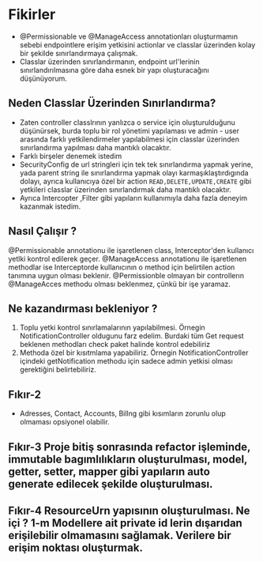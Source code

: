 # Fikirler

* @Permissionable ve @ManageAccess annotationları oluşturmamın sebebi endpointlere erişim yetkisini actionlar ve classlar üzerinden kolay bir şekilde sınırlandırmaya çalışmak.
* Classlar üzerinden sınırlandırmanın, endpoint url'lerinin sınırlandırılmasına göre daha esnek bir yapı oluşturacağını düşünüyorum.

## Neden Classlar Üzerinden Sınırlandırma?
* Zaten controller classlrının yanlızca o service için oluşturulduğunu düşünürsek, burda toplu bir rol yönetimi yapılaması ve admin - user arasında farklı yetkilendirmeler yapılabilmesi için classlar üzerinden sınırlandırma yapılması daha mantıklı olacaktır.
* Farklı birşeler denemek istedim
* SecurityConfig de url stringleri için tek tek sınırlandırma yapmak yerine, yada parent string ile sınırlandırma yapmak olayı karmaşıklaştırdıgında dolayı, ayrıca kullanıcıya özel bir action `READ,DELETE,UPDATE,CREATE` gibi yetkileri classlar üzerinden sınırlandırmak daha mantıklı olacaktır.
* Ayrıca Intercopter ,Filter gibi yapıların kullanımıyla daha fazla deneyim kazanmak istedim.

## Nasıl Çalışır ?
@Permissionable annotationu ile işaretlenen class, Interceptor'den kullanıcı yetlki kontrol edilerek geçer.
@ManageAccess annotationu ile işaretlenen methodlar ise Interceptorde kullanıcının o method için belirtilen action tanımına uygun olması beklenir.
@Permissionble olmayan bir controllerın @ManageAcces methodu olması beklenmez, çünkü bir işe yaramaz.

## Ne kazandırması bekleniyor ?

1. Toplu yetki kontrol sınırlamalarının yapılabilmesi. Örnegin NotificationController oldugunu farz edelim. Burdaki tüm Get request beklenen methodları check paket halinde kontrol edebiliriz
2. Methoda özel bir kısıtmlama yapabiliriz. Örnegin NotificationController içindeki getNotification methodu için sadece admin yetkisi olması gerektiğini belirtebiliriz.

## Fıkır-2
* Adresses, Contact, Accounts, Billng gibi kısımların zorunlu olup olmaması opsiyonel olabilir.

## Fıkır-3 Proje bitiş sonrasında refactor işleminde, immutable bagımlılıkların oluşturulması, model, getter, setter, mapper gibi yapıların auto generate edilecek şekilde oluşturulması.
## Fıkır-4 ResourceUrn yapısının oluşturulması. Ne içi ? 1-m Modellere ait private id lerin dışarıdan erişilebilir olmamasını sağlamak. Verilere bir erişim noktası oluşturmak. 